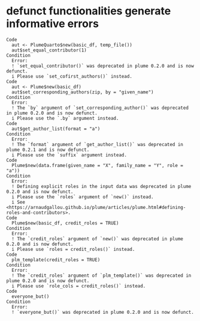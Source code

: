 # defunct functionalities generate informative errors

    Code
      aut <- PlumeQuarto$new(basic_df, temp_file())
      aut$set_equal_contributor(1)
    Condition
      Error:
      ! `set_equal_contributor()` was deprecated in plume 0.2.0 and is now defunct.
      i Please use `set_cofirst_authors()` instead.
    Code
      aut <- Plume$new(basic_df)
      aut$set_corresponding_authors(zip, by = "given_name")
    Condition
      Error:
      ! The `by` argument of `set_corresponding_author()` was deprecated in plume 0.2.0 and is now defunct.
      i Please use the `.by` argument instead.
    Code
      aut$get_author_list(format = "a")
    Condition
      Error:
      ! The `format` argument of `get_author_list()` was deprecated in plume 0.2.1 and is now defunct.
      i Please use the `suffix` argument instead.
    Code
      Plume$new(data.frame(given_name = "X", family_name = "Y", role = "a"))
    Condition
      Error:
      ! Defining explicit roles in the input data was deprecated in plume 0.2.0 and is now defunct.
      i Please use the `roles` argument of `new()` instead.
      i See <https://arnaudgallou.github.io/plume/articles/plume.html#defining-roles-and-contributors>.
    Code
      Plume$new(basic_df, credit_roles = TRUE)
    Condition
      Error:
      ! The `credit_roles` argument of `new()` was deprecated in plume 0.2.0 and is now defunct.
      i Please use `roles = credit_roles()` instead.
    Code
      plm_template(credit_roles = TRUE)
    Condition
      Error:
      ! The `credit_roles` argument of `plm_template()` was deprecated in plume 0.2.0 and is now defunct.
      i Please use `role_cols = credit_roles()` instead.
    Code
      everyone_but()
    Condition
      Error:
      ! `everyone_but()` was deprecated in plume 0.2.0 and is now defunct.

